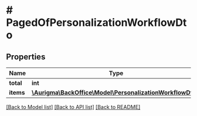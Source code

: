 # # PagedOfPersonalizationWorkflowDto

## Properties

Name | Type | Description | Notes
------------ | ------------- | ------------- | -------------
**total** | **int** |  | [optional]
**items** | [**\Aurigma\BackOffice\Model\PersonalizationWorkflowDto[]**](PersonalizationWorkflowDto.md) |  | [optional]

[[Back to Model list]](../../README.md#models) [[Back to API list]](../../README.md#endpoints) [[Back to README]](../../README.md)
